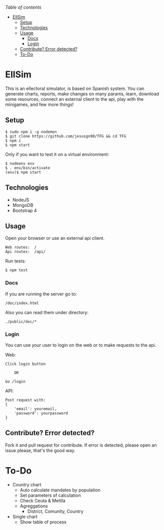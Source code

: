 *Table of contents*
* [EllSim](#ellsim)
  * [Setup](#setup)
  * [Technologies](#technologies)
  * [Usage](#usage)
    * [Docs](#docs)
    * [Login](#login)
  * [Contribute? Error detected?](#contribute-error-detected)
  * [To-Do](#to-do)
  
# EllSim
This is an ellectoral simulator, is based on Spanish system. You can
 generate charts, reports, make changes on many params, learn, download some resources,
 connect an external client to the api, play with the minigames, and few more things!

## Setup
    $ sudo npm i -g nodemon
    $ git clone https://github.com/jesusgn90/TFG && cd TFG
    $ npm i
    $ npm start

Only if you want to test it on a virtual environment:

    $ nodeenv env
    $ . env/bin/activate
    (env)$ npm start   

## Technologies
- NodeJS
- MongoDB
- Bootstrap 4

## Usage
Open your browser or use an external api client.

    Web routes:  /
    Api routes:  /api/

Run tests:

    $ npm test



### Docs
If you are running the server go to:
    
    /doc/index.html
        
Also you can read them under directory:

    ./public/doc/*
   
### Login   
   
You can use your user to login on the web or to
make requests to the api. 

Web:

    Click login button
    
        OR
    
    Go /login

API:

    Post request with:
    {
        'email': youremail,
        'password': yourpassword
    }

## Contribute? Error detected? 
Fork it and pull request for contribute. If error is detected, please open an issue please, that's the good way.

# To-Do

* Country chart
    * Auto calculate mandates by population
    * Set parameters of calculation
    * Check Ceuta & Melilla
    * Agreggations
        * District, Comunity, Country
* Single chart
    * Show table of process